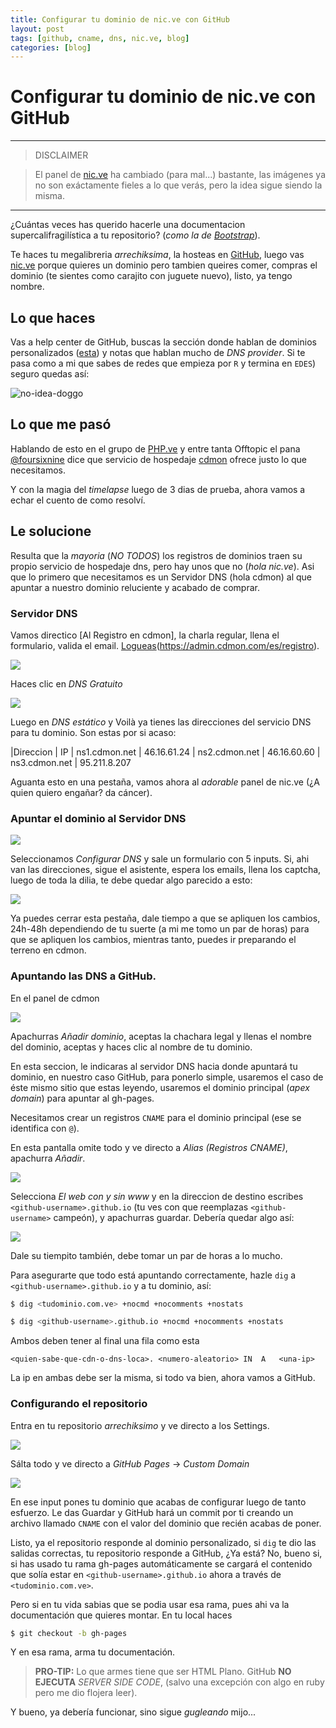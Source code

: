 ```yaml
---
title: Configurar tu dominio de nic.ve con GitHub
layout: post
tags: [github, cname, dns, nic.ve, blog]
categories: [blog]
---
```


# Configurar tu dominio de nic.ve con GitHub

---
> DISCLAIMER

> El panel de [nic.ve](http://nic.ve) ha cambiado (para mal...) bastante, las 
imágenes ya no son exáctamente fieles a lo que verás, pero la idea sigue siendo
la misma.

---


¿Cuántas veces has querido hacerle una documentacion supercalifragilística a tu repositorio? (_como la de [Bootstrap](http://getbootstrap.com/)_). 

Te haces tu megalibreria _arrechiksima_, la hosteas en [GitHub](https://github.com/), luego vas [nic.ve](http://nic.ve/) porque quieres un dominio pero tambien queires comer, compras el dominio (te sientes como carajito con juguete nuevo), listo, ya tengo nombre.

## Lo que haces 

Vas a help center de GitHub, buscas la sección donde hablan de dominios personalizados ([esta](https://help.github.com/articles/using-a-custom-domain-with-github-pages/)) y notas que hablan mucho de _DNS provider_. Si te pasa como a mi que sabes de redes que empieza por `R` y termina en `EDES`) seguro quedas así:

![no-idea-doggo](http://i.imgur.com/l3HFGBT.png)

## Lo que me pasó

Hablando de esto en el grupo de [PHP.ve](https://telegram.me/PHP_Ve) y entre tanta Offtopic el pana [@foursixnine](https://t.me/foursixnine) dice que servicio de hospedaje [cdmon](https://www.cdmon.com) ofrece justo lo que necesitamos.

Y con la magia del _timelapse_ luego de 3 dias de prueba, ahora vamos a echar el cuento de como resolví.

## Le solucione

Resulta que la _mayoria_ (*NO TODOS*) los registros de dominios traen su propio servicio de hospedaje dns, pero hay unos que no (_hola nic.ve_). Asi que lo primero que necesitamos es un Servidor DNS (hola cdmon) al que apuntar a nuestro dominio reluciente y acabado de comprar. 

### Servidor DNS

Vamos directico [Al Registro en cdmon], la charla regular, llena el formulario, valida el email. [Logueas](https://admin.cdmon.com/es/acceso)(https://admin.cdmon.com/es/registro).

![](http://i.imgur.com/LsRJ6GP.png)

Haces clic en *DNS Gratuito*

![](http://i.imgur.com/mdP2ojU.png)

Luego en *DNS estático* y Voilà ya tienes las direcciones del servicio DNS para tu dominio. Son estas por si acaso:


|Direccion | IP
| ns1.cdmon.net | 46.16.61.24
| ns2.cdmon.net | 46.16.60.60 
| ns3.cdmon.net | 95.211.8.207


Aguanta esto en una pestaña, vamos ahora al _adorable_ panel de nic.ve (¿A quien quiero engañar? da cáncer).

### Apuntar el dominio al Servidor DNS

![](http://i.imgur.com/xo7nYtW.png)

Seleccionamos *Configurar DNS* y sale un formulario con 5 inputs. Si, ahi van las direcciones, sigue el asistente, espera los emails, llena los captcha, luego de toda la dilia, te debe quedar algo parecido a esto:

![](http://i.imgur.com/TGWePRe.png)

Ya puedes cerrar esta pestaña, dale tiempo a que se apliquen los cambios, 24h-48h dependiendo de tu suerte (a mi me tomo un par de horas) para que se apliquen los cambios, mientras tanto, puedes ir preparando el terreno en cdmon.

### Apuntando las DNS a GitHub.

En el panel de cdmon

![](http://i.imgur.com/1MIBlUi.png)

Apachurras *Añadir dominio*, aceptas la chachara legal y llenas el nombre del dominio, aceptas y haces clic al nombre de tu dominio. 

En esta seccion, le indicaras al servidor DNS hacia donde apuntará tu dominio, en nuestro caso GitHub, para ponerlo simple, usaremos el caso de éste mismo sitio que estas leyendo, usaremos el dominio principal (_apex domain_) para apuntar al gh-pages.

Necesitamos crear un registros `CNAME` para el dominio principal (ese se identifica con `@`).

En esta pantalla omite todo y ve directo a *Alias (Registros CNAME)*, apachurra *Añadir*.

![](http://i.imgur.com/qfO6C84.png)

Selecciona *El web con y sin www* y en la direccion de destino escribes `<github-username>.github.io` (tu ves con que reemplazas `<github-username>` campeón), y apachurras guardar. Debería quedar algo así:

![](http://i.imgur.com/VS3II7K.png)

Dale su tiempito también, debe tomar un par de horas a lo mucho.

Para asegurarte que todo está apuntando correctamente, hazle `dig` a `<github-username>.github.io` y a tu dominio, así:

```bash
$ dig <tudominio.com.ve> +nocmd +nocomments +nostats
```

```bash
$ dig <github-username>.github.io +nocmd +nocomments +nostats
```

Ambos deben tener al final una fila como esta

```
<quien-sabe-que-cdn-o-dns-loca>. <numero-aleatorio>	IN	A	<una-ip>
```

La ip en ambas debe ser la misma, si todo va bien, ahora vamos a GitHub.

### Configurando el repositorio

Entra en tu repositorio _arrechiksimo_ y ve directo a los Settings.

![](http://i.imgur.com/0Z0AUHA.png)

Sálta todo y ve directo a *GitHub Pages* -> *Custom Domain*

![](http://i.imgur.com/Jp0yP3R.png)

En ese input pones tu dominio que acabas de configurar luego de tanto esfuerzo. Le das Guardar y GitHub hará un commit por ti creando un archivo llamado `CNAME` con el valor del dominio que recién acabas de poner.

Listo, ya el repositorio responde al dominio personalizado, si `dig` te dio las salidas correctas, tu repositorio responde a GitHub, ¿Ya está? No, bueno si, si has usado tu rama gh-pages automáticamente se cargará el contenido que solía estar en `<github-username>.github.io` ahora a través de `<tudominio.com.ve>`. 

Pero si en tu vida sabias que se podia usar esa rama, pues ahi va la documentación que quieres montar. En tu local haces 

```bash
$ git checkout -b gh-pages
```

Y en esa rama, arma tu documentación.

> **PRO-TIP:** Lo que armes tiene que ser HTML Plano. GitHub **NO EJECUTA** _SERVER SIDE CODE_, (salvo una excepción con algo en ruby pero me dio flojera leer).

Y bueno, ya debería funcionar, sino sigue _gugleando_ mijo...